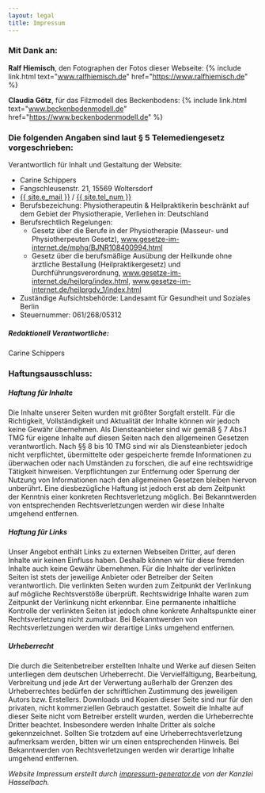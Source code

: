 ```yaml
---
layout: legal
title: Impressum
---
```


### Mit Dank an:

**Ralf Hiemisch**, den Fotographen der Fotos dieser Webseite: {% include link.html text="www.ralfhiemisch.de" href="https://www.ralfhiemisch.de" %}

**Claudia Götz**, für das Filzmodell des Beckenbodens: {% include link.html text="www.beckenbodenmodell.de" href="https://www.beckenbodenmodell.de" %}

### Die folgenden Angaben sind laut § 5 Telemediengesetz vorgeschrieben:

Verantwortlich für Inhalt und Gestaltung der Website:
- Carine Schippers
- Fangschleusenstr. 21, 15569 Woltersdorf
- <a class="kontakt-link" href="mailto:{{ site.e_mail }}">{{ site.e_mail }}</a> / <a class="kontakt-link" href="tel:{{ site.tel_num }}">{{ site.tel_num }}</a>
- Berufsbezeichung: Physiotherapeutin & Heilpraktikerin beschränkt auf dem Gebiet der Physiotherapie, Verliehen in: Deutschland
- Berufsrechtlich Regelungen: 
  * Gesetz über die Berufe in der Physiotherapie (Masseur- und Physiotherpeuten Gesetz),
    <a class="kontakt-link" href="http://www.gesetze-im-internet.de/mphg/BJNR108400994.html">www.gesetze-im-internet.de/mphg/BJNR108400994.html</a>
  * Gesetz über die berufsmäßige Ausübung der Heilkunde ohne ärztliche Bestallung (Heilpraktikergesetz) und Durchführungsverordnung,
    <a class="kontakt-link" href="http://www.gesetze-im-internet.de/heilprg/index.html">www.gesetze-im-internet.de/heilprg/index.html</a>,
    <a class="kontakt-link" href="http://www.gesetze-im-internet.de/heilprgdv_1/index.html">www.gesetze-im-internet.de/heilprgdv_1/index.html</a>
- Zuständige Aufsichtsbehörde: Landesamt für Gesundheit und Soziales Berlin
- Steuernummer: 061/268/05312

##### Redaktionell Verantwortliche:
Carine Schippers

### Haftungsausschluss:

##### Haftung für Inhalte

Die Inhalte unserer Seiten wurden mit größter Sorgfalt erstellt. Für die Richtigkeit, Vollständigkeit und Aktualität der Inhalte können wir jedoch keine Gewähr übernehmen. Als Diensteanbieter sind wir gemäß § 7 Abs.1 TMG für eigene Inhalte auf diesen Seiten nach den allgemeinen Gesetzen verantwortlich. Nach §§ 8 bis 10 TMG sind wir als Diensteanbieter jedoch nicht verpflichtet, übermittelte oder gespeicherte fremde Informationen zu überwachen oder nach Umständen zu forschen, die auf eine rechtswidrige Tätigkeit hinweisen. Verpflichtungen zur Entfernung oder Sperrung der Nutzung von Informationen nach den allgemeinen Gesetzen bleiben hiervon unberührt. Eine diesbezügliche Haftung ist jedoch erst ab dem Zeitpunkt der Kenntnis einer konkreten Rechtsverletzung möglich. Bei Bekanntwerden von entsprechenden Rechtsverletzungen werden wir diese Inhalte umgehend entfernen.

##### Haftung für Links

Unser Angebot enthält Links zu externen Webseiten Dritter, auf deren Inhalte wir keinen Einfluss haben. Deshalb können wir für diese fremden Inhalte auch keine Gewähr übernehmen. Für die Inhalte der verlinkten Seiten ist stets der jeweilige Anbieter oder Betreiber der Seiten verantwortlich. Die verlinkten Seiten wurden zum Zeitpunkt der Verlinkung auf mögliche Rechtsverstöße überprüft. Rechtswidrige Inhalte waren zum Zeitpunkt der Verlinkung nicht erkennbar. Eine permanente inhaltliche Kontrolle der verlinkten Seiten ist jedoch ohne konkrete Anhaltspunkte einer Rechtsverletzung nicht zumutbar. Bei Bekanntwerden von Rechtsverletzungen werden wir derartige Links umgehend entfernen.

##### Urheberrecht

Die durch die Seitenbetreiber erstellten Inhalte und Werke auf diesen Seiten unterliegen dem deutschen Urheberrecht. Die Vervielfältigung, Bearbeitung, Verbreitung und jede Art der Verwertung außerhalb der Grenzen des Urheberrechtes bedürfen der schriftlichen Zustimmung des jeweiligen Autors bzw. Erstellers. Downloads und Kopien dieser Seite sind nur für den privaten, nicht kommerziellen Gebrauch gestattet. Soweit die Inhalte auf dieser Seite nicht vom Betreiber erstellt wurden, werden die Urheberrechte Dritter beachtet. Insbesondere werden Inhalte Dritter als solche gekennzeichnet. Sollten Sie trotzdem auf eine Urheberrechtsverletzung aufmerksam werden, bitten wir um einen entsprechenden Hinweis. Bei Bekanntwerden von Rechtsverletzungen werden wir derartige Inhalte umgehend entfernen.

*Website Impressum erstellt durch <a class="kontakt-link" href="https://impressum-generator.de">impressum-generator.de</a> von der Kanzlei Hasselbach.*

